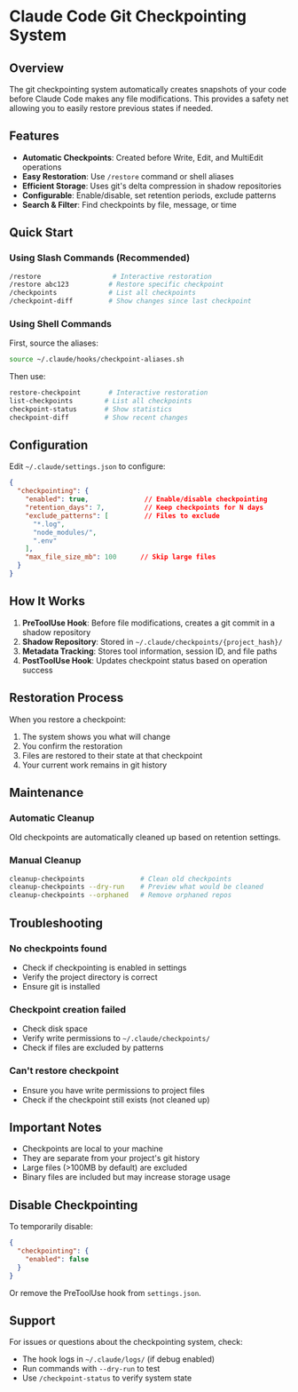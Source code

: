 # Claude Code Git Checkpointing System

## Overview

The git checkpointing system automatically creates snapshots of your code before Claude Code makes any file modifications. This provides a safety net allowing you to easily restore previous states if needed.

## Features

- **Automatic Checkpoints**: Created before Write, Edit, and MultiEdit operations
- **Easy Restoration**: Use `/restore` command or shell aliases
- **Efficient Storage**: Uses git's delta compression in shadow repositories
- **Configurable**: Enable/disable, set retention periods, exclude patterns
- **Search & Filter**: Find checkpoints by file, message, or time

## Quick Start

### Using Slash Commands (Recommended)

```bash
/restore                  # Interactive restoration
/restore abc123          # Restore specific checkpoint
/checkpoints             # List all checkpoints
/checkpoint-diff         # Show changes since last checkpoint
```

### Using Shell Commands

First, source the aliases:
```bash
source ~/.claude/hooks/checkpoint-aliases.sh
```

Then use:
```bash
restore-checkpoint       # Interactive restoration
list-checkpoints        # List all checkpoints
checkpoint-status       # Show statistics
checkpoint-diff         # Show recent changes
```

## Configuration

Edit `~/.claude/settings.json` to configure:

```json
{
  "checkpointing": {
    "enabled": true,              // Enable/disable checkpointing
    "retention_days": 7,          // Keep checkpoints for N days
    "exclude_patterns": [         // Files to exclude
      "*.log",
      "node_modules/",
      ".env"
    ],
    "max_file_size_mb": 100      // Skip large files
  }
}
```

## How It Works

1. **PreToolUse Hook**: Before file modifications, creates a git commit in a shadow repository
2. **Shadow Repository**: Stored in `~/.claude/checkpoints/{project_hash}/`
3. **Metadata Tracking**: Stores tool information, session ID, and file paths
4. **PostToolUse Hook**: Updates checkpoint status based on operation success

## Restoration Process

When you restore a checkpoint:
1. The system shows you what will change
2. You confirm the restoration
3. Files are restored to their state at that checkpoint
4. Your current work remains in git history

## Maintenance

### Automatic Cleanup
Old checkpoints are automatically cleaned up based on retention settings.

### Manual Cleanup
```bash
cleanup-checkpoints              # Clean old checkpoints
cleanup-checkpoints --dry-run    # Preview what would be cleaned
cleanup-checkpoints --orphaned   # Remove orphaned repos
```

## Troubleshooting

### No checkpoints found
- Check if checkpointing is enabled in settings
- Verify the project directory is correct
- Ensure git is installed

### Checkpoint creation failed
- Check disk space
- Verify write permissions to `~/.claude/checkpoints/`
- Check if files are excluded by patterns

### Can't restore checkpoint
- Ensure you have write permissions to project files
- Check if the checkpoint still exists (not cleaned up)

## Important Notes

- Checkpoints are local to your machine
- They are separate from your project's git history
- Large files (>100MB by default) are excluded
- Binary files are included but may increase storage usage

## Disable Checkpointing

To temporarily disable:
```json
{
  "checkpointing": {
    "enabled": false
  }
}
```

Or remove the PreToolUse hook from `settings.json`.

## Support

For issues or questions about the checkpointing system, check:
- The hook logs in `~/.claude/logs/` (if debug enabled)
- Run commands with `--dry-run` to test
- Use `/checkpoint-status` to verify system state